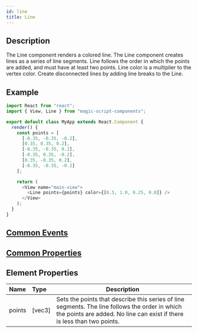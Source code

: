 ```yaml
---
id: line
title: Line
---
```


## Description

The Line component renders a colored line. The Line component creates lines as a series of line segments. Line follows the order in which the points are added, and must have at least two points. Line color is a multiplier to the vertex color. Create disconnected lines by adding line breaks to the Line.

## Example

```javascript
import React from "react";
import { View, Line } from "magic-script-components";

export default class MyApp extends React.Component {
  render() {
    const points = [
      [-0.35, -0.35, -0.2],
      [0.35, 0.35, 0.2],
      [-0.35, -0.35, 0.2],
      [-0.35, 0.35, -0.2],
      [0.35, -0.35, 0.2],
      [-0.35, -0.35, -0.2]
    ];

    return (
      <View name="main-view">
        <Line points={points} color={[0.5, 1.0, 0.25, 0.8]} />
      </View>
    );
  }
}
```

## [Common Events](../types/Events.md)

## [Common Properties](../types/Properties.md)

## Element Properties

| Name   | Type   | Description                                                                                                                                                               |
| :----- | :----- | ------------------------------------------------------------------------------------------------------------------------------------------------------------------------- |
| points | [vec3] | Sets the points that describe this series of line segments. The line follows the order in which the points are added. No line can exist if there is less than two points. |
